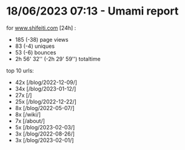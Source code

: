 # 18/06/2023 07:13 - Umami report
for www.shifeiti.com [24h] :

 - 185 (-38) page views
 - 83 (-4) uniques
 - 53 (-6) bounces
 - 2h 56' 32'' (-2h 29' 59'') totaltime


top 10 urls:
 - 42x [/blog/2022-12-09/]
 - 34x [/blog/2023-01-12/]
 - 27x [/]
 - 25x [/blog/2022-12-22/]
 - 8x [/blog/2022-05-07/]
 - 8x [/wiki/]
 - 7x [/about/]
 - 5x [/blog/2023-02-03/]
 - 3x [/blog/2022-08-26/]
 - 3x [/blog/2023-02-01/]


